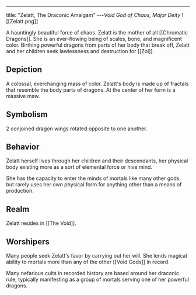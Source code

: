 ---
title: "Zelatt, The Draconic Amalgam"
---*Void God of Chaos, Major Deity*
![[Zelatt.png]]

A hauntingly beautiful force of chaos. Zelatt is the mother of all [[Chromatic Dragons]]. She is an ever-flowing being of scales, bone, and magnificent color. Birthing powerful dragons from parts of her body that break off, Zelatt and her children seek lawlessness and destruction for [[Zol]].

## Depiction
A colossal, everchanging mass of color. Zelatt's body is made up of fractals that resemble the body parts of dragons. At the center of her form is a massive maw.

## Symbolism
2 conjoined dragon wings rotated opposite to one another.

## Behavior
Zelatt herself lives through her children and their descendants, her physical body existing more as a sort of elemental force or hive mind.

She has the capacity to enter the minds of mortals like many other gods, but rarely uses her own physical form for anything other than a means of production.

## Realm
Zelatt resides in [[The Void]].

## Worshipers
Many people seek Zelatt's favor by carrying out her will. She lends magical ability to mortals more than any of the other [[Void Gods]] in record.

Many nefarious cults in recorded history are based around her draconic rule, typically manifesting as a group of mortals serving one of her powerful dragons.